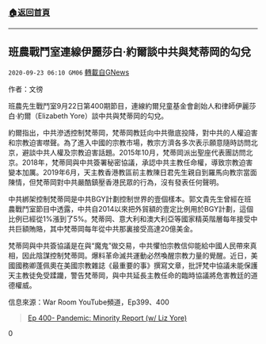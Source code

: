 ###  [:house:返回首頁](https://github.com/ourhimalayas/txt)
---

## 班農戰鬥室連線伊麗莎白·約爾談中共與梵蒂岡的勾兌
`2020-09-23 06:10 GM06` [轉載自GNews](https://gnews.org/zh-hant/379459/)

作者：文徬

班農先生戰鬥室9月22日第400期節目，連線約爾兒童基金會創始人和律師伊麗莎白·約爾（Elizabeth Yore）談中共與梵蒂岡的勾兌。

約爾指出，中共滲透控制梵蒂岡，梵蒂岡教廷向中共徹底投降，對中共的人權迫害和宗教迫害噤聲。為了進入中國的宗教市場，教宗方濟各多次表示願意隨時訪問北京，避談中共人權及宗教迫害話題。2015年10月，梵蒂岡派出聖座代表團訪問北京。2018年，梵蒂岡與中共簽署秘密協議，承認中共主教任命權，導致宗教迫害變本加厲。2019年6月，天主教香港教區前主教陳日君先生親自到羅馬向教宗當面陳情，但梵蒂岡對中共嚴酷鎮壓香港民眾的行為，沒有發表任何聲明。

中共綁架控制梵蒂岡是中共BGY計劃控制世界的壹個樣本。郭文貴先生曾經在班農戰鬥室節目中透露，中共自2014以來把外貿額的壹定比例用於BGY計劃，這個比例已經從1%漲到了5%。梵蒂岡、意大利和澳大利亞等國家精英階層每年接受中共巨額賄賂，其中梵蒂岡每年從中共那裏接受高達20億美金。

梵蒂岡與中共簽協議是在與“魔鬼”做交易，中共懼怕宗教信仰能給中國人民帶來真相，因此陰謀控制梵蒂岡。爆料革命滅共運動必然喚醒宗教力量的覺醒。近日，美國國務卿蓬佩奧在美國宗教雜誌《最重要的事》撰寫文章，批評梵中協議未能保護天主教徒免受蹂躪，警告梵蒂岡，與中共延長主教任命的臨時協議將危害教廷的道德權威。

信息來源：War Room YouTube頻道，Ep399、400

> [Ep 400- Pandemic: Minority Report (w/ Liz Yore)](https://pandemic.warroom.org/2020/09/22/ep-400-pandemic-minority-report-w-liz-yore/)



0
